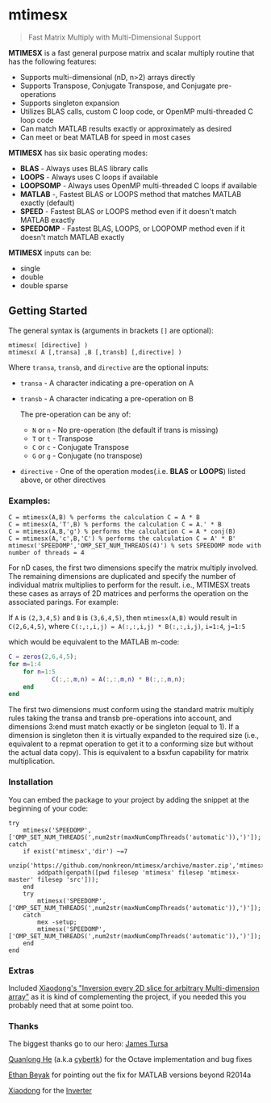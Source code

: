 # mtimesx

> Fast Matrix Multiply with Multi-Dimensional Support

**MTIMESX** is a fast general purpose matrix and scalar multiply routine that has the following features:

- Supports multi-dimensional (nD, n>2) arrays directly
- Supports Transpose, Conjugate Transpose, and Conjugate pre-operations
- Supports singleton expansion
- Utilizes BLAS calls, custom C loop code, or OpenMP multi-threaded C loop code
- Can match MATLAB results exactly or approximately as desired
- Can meet or beat MATLAB for speed in most cases

**MTIMESX** has six basic operating modes:

- **BLAS** - Always uses BLAS library calls
- **LOOPS** - Always uses C loops if available
- **LOOPSOMP** - Always uses OpenMP multi-threaded C loops if available
- **MATLAB** -, Fastest BLAS or LOOPS method that matches MATLAB exactly (default)
- **SPEED** - Fastest BLAS or LOOPS method even if it doesn't match MATLAB exactly
- **SPEEDOMP** - Fastest BLAS, LOOPS, or LOOPOMP method even if it doesn't match MATLAB exactly

**MTIMESX** inputs can be:

- single
- double
- double sparse

## Getting Started

The general syntax is (arguments in brackets `[]` are optional):

```
mtimesx( [directive] )
mtimesx( A [,transa] ,B [,transb] [,directive] )
```

Where `transa`, `transb`, and `directive` are the optional inputs:

- `transa` - A character indicating a pre-operation on A
- `transb` - A character indicating a pre-operation on B

    The pre-operation can be any of:

    - `N` or `n` - No pre-operation (the default if trans is missing) 
    - `T` or `t` - Transpose
    - `C` or `c` - Conjugate Transpose
    - `G` or `g` - Conjugate (no transpose)

- `directive` - One of the operation modes(.i.e. **BLAS** or **LOOPS**) listed above, or other directives

### Examples:

```
C = mtimesx(A,B) % performs the calculation C = A * B
C = mtimesx(A,'T',B) % performs the calculation C = A.' * B
C = mtimesx(A,B,'g') % performs the calculation C = A * conj(B)
C = mtimesx(A,'c',B,'C') % performs the calculation C = A' * B'
mtimesx('SPEEDOMP','OMP_SET_NUM_THREADS(4)') % sets SPEEDOMP mode with number of threads = 4
```

For nD cases, the first two dimensions specify the matrix multiply involved. The remaining dimensions are duplicated and specify the number of individual matrix multiplies to perform for the result. i.e., MTIMESX treats these cases as arrays of 2D matrices and performs the operation on the associated parings. For example:

If `A` is `(2,3,4,5)` and `B` is `(3,6,4,5)`, then `mtimesx(A,B)` would result in `C(2,6,4,5)`, where `C(:,:,i,j) = A(:,:,i,j) * B(:,:,i,j)`, `i=1:4`, `j=1:5`

which would be equivalent to the MATLAB m-code:

```matlab
C = zeros(2,6,4,5);
for m=1:4
    for n=1:5
            C(:,:,m,n) = A(:,:,m,n) * B(:,:,m,n);
    end
end
```

The first two dimensions must conform using the standard matrix multiply rules taking the transa and transb pre-operations into account, and dimensions 3:end must match exactly or be singleton (equal to 1). If a dimension is singleton then it is virtually expanded to the required size (i.e., equivalent to a repmat operation to get it to a conforming size but without the actual data copy). This is equivalent to a bsxfun capability for matrix multiplication.

### Installation

You can embed the package to your project by adding the snippet at the beginning of your code:

```
try
    mtimesx('SPEEDOMP',['OMP_SET_NUM_THREADS(',num2str(maxNumCompThreads('automatic')),')']);
catch
    if exist('mtimesx','dir') ~=7
        unzip('https://github.com/nonkreon/mtimesx/archive/master.zip','mtimesx');
        addpath(genpath([pwd filesep 'mtimesx' filesep 'mtimesx-master' filesep 'src']));
    end
    try
        mtimesx('SPEEDOMP',['OMP_SET_NUM_THREADS(',num2str(maxNumCompThreads('automatic')),')']);
    catch
        mex -setup;
        mtimesx('SPEEDOMP',['OMP_SET_NUM_THREADS(',num2str(maxNumCompThreads('automatic')),')']);
    end
end
```

### Extras

Included [Xiaodong's "Inversion every 2D slice for arbitrary Multi-dimension array"](https://www.mathworks.com/matlabcentral/fileexchange/31222-inversion-every-2d-slice-for-arbitrary-multi-dimension-array) as it is kind of complementing the project, if you needed this you probably need that at some point too.

### Thanks

The biggest thanks go to our hero: [James Tursa](https://www.mathworks.com/matlabcentral/profile/authors/756104-james-tursa)

[Quanlong He](https://www.mathworks.com/matlabcentral/profile/authors/9792244-quanlong-he) (a.k.a [cybertk](@cybertk)) for the Octave implementation and bug fixes

[Ethan Beyak](https://www.mathworks.com/matlabcentral/profile/authors/5642149-ethan-beyak) for pointing out the fix for MATLAB versions beyond R2014a

[Xiaodong](https://www.mathworks.com/matlabcentral/profile/authors/2643899-xiaodong) for the [Inverter](https://www.mathworks.com/matlabcentral/fileexchange/31222-inversion-every-2d-slice-for-arbitrary-multi-dimension-array)
